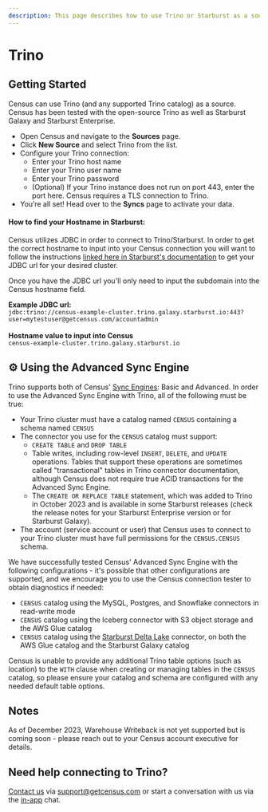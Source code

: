 ```yaml
---
description: This page describes how to use Trino or Starburst as a source in Census.
---
```


# Trino

## Getting Started <a href="#getting-started" id="getting-started"></a>

Census can use Trino (and any supported Trino catalog) as a source. Census has been tested with the open-source Trino as well as Starburst Galaxy and Starburst Enterprise.

* Open Census and navigate to the **Sources** page.
* Click **New Source** and select Trino from the list.
* Configure your Trino connection:
  * Enter your Trino host name
  * Enter your Trino user name
  * Enter your Trino password
  * (Optional) If your Trino instance does not run on port 443, enter the port here. Census requires a TLS connection to Trino.
* You’re all set! Head over to the **Syncs** page to activate your data.

#### **How to find your Hostname in Starburst:**&#x20;

Census utilizes JDBC in order to connect to Trino/Starburst. In order to get the correct hostname to input into your Census connection you will want to follow the instructions [linked here in Starburst's documentation](https://docs.starburst.io/clients/gather-connection-information.html#jdbc-connections) to get your JDBC url for your desired cluster.

Once you have the JDBC url you'll only need to input the subdomain into the Census hostname field.&#x20;

**Example JDBC url:** \
`jdbc:trino://census-example-cluster.trino.galaxy.starburst.io:443?user=mytestuser@getcensus.com/accountadmin`\
&#x20;\
**Hostname value to input into Census**\
`census-example-cluster.trino.galaxy.starburst.io`

## :gear: Using the Advanced Sync Engine

Trino supports both of Census' [Sync Engines](overview.md#sync-engines): Basic and Advanced. In order to use the Advanced Sync Engine with Trino, all of the following must be true:

* Your Trino cluster must have a catalog named `CENSUS` containing a schema named `CENSUS`
* The connector you use for the `CENSUS` catalog must support:
  * `CREATE TABLE` and `DROP TABLE`
  * Table writes, including row-level `INSERT`, `DELETE`, and `UPDATE` operations. Tables that support these operations are sometimes called "transactional" tables in Trino connector documentation, although Census does not require true ACID transactions for the Advanced Sync Engine.
  * The `CREATE OR REPLACE TABLE` statement, which was added to Trino in October 2023 and is available in some Starburst releases (check the release notes for your Starburst Enterprise version or for Starburst Galaxy).
* The account (service account or user) that Census uses to connect to your Trino cluster must have full permissions for the `CENSUS.CENSUS` schema.

We have successfully tested Census' Advanced Sync Engine with the following configurations - it's possible that other configurations are supported, and we encourage you to use the Census connection tester to obtain diagnostics if needed:

* `CENSUS` catalog using the MySQL, Postgres, and Snowflake connectors in read-write mode
* `CENSUS` catalog using the Iceberg connector with S3 object storage and the AWS Glue catalog
* `CENSUS` catalog using the [Starburst Delta Lake](https://docs.starburst.io/latest/connector/delta-lake.html) connector, on both the AWS Glue catalog and the Starburst Galaxy catalog

Census is unable to provide any additional Trino table options (such as location) to the `WITH` clause when creating or managing tables in the `CENSUS` catalog, so please ensure your catalog and schema are configured with any needed default table options.

## Notes

As of December 2023, Warehouse Writeback is not yet supported but is coming soon - please reach out to your Census account executive for details.

## Need help connecting to Trino?

[Contact us](mailto:support@getcensus.com) via support@getcensus.com or start a conversation with us via the [in-app](https://app.getcensus.com) chat.

